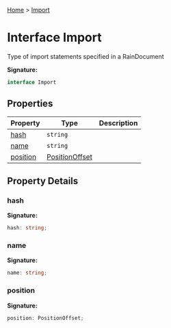 [Home](../index.md) &gt; [Import](./import.md)

# Interface Import

Type of import statements specified in a RainDocument

<b>Signature:</b>

```typescript
interface Import 
```

## Properties

|  Property | Type | Description |
|  --- | --- | --- |
|  [hash](./import.md#hash-property) | `string` |  |
|  [name](./import.md#name-property) | `string` |  |
|  [position](./import.md#position-property) | [PositionOffset](../types/positionoffset.md) |  |

## Property Details

<a id="hash-property"></a>

### hash

<b>Signature:</b>

```typescript
hash: string;
```

<a id="name-property"></a>

### name

<b>Signature:</b>

```typescript
name: string;
```

<a id="position-property"></a>

### position

<b>Signature:</b>

```typescript
position: PositionOffset;
```
